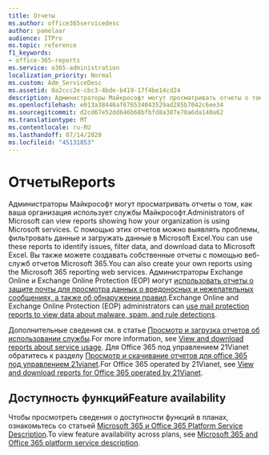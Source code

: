 ```yaml
---
title: Отчеты
ms.author: office365servicedesc
author: pamelaar
audience: ITPro
ms.topic: reference
f1_keywords:
- office-365-reports
ms.service: o365-administration
localization_priority: Normal
ms.custom: Adm_ServiceDesc
ms.assetid: 0a2ccc2e-cbc3-4bde-b419-17f4be14cd24
description: Администраторы Майкрософт могут просматривать отчеты о том, как ваша организация использует службы Майкрософт. С помощью этих отчетов можно выявлять проблемы, фильтровать данные и загружать данные в Microsoft Excel. Вы также можете создавать собственные отчеты с помощью веб-служб отчетов Microsoft 365. Администраторы Exchange Online и Exchange Online Protection (EOP) могут использовать отчеты о защите почты для просмотра данных о вредоносных и нежелательных сообщениях, а также об обнаружении правил.
ms.openlocfilehash: e013a38446af676534043529ad285b7042c6ee34
ms.sourcegitcommit: d2cd67e52dd646b68bfbfd8a387e70a6da140a62
ms.translationtype: MT
ms.contentlocale: ru-RU
ms.lasthandoff: 07/14/2020
ms.locfileid: "45131853"
---
```

# <a name="reports"></a><span data-ttu-id="130f2-106">Отчеты</span><span class="sxs-lookup"><span data-stu-id="130f2-106">Reports</span></span>

<span data-ttu-id="130f2-107">Администраторы Майкрософт могут просматривать отчеты о том, как ваша организация использует службы Майкрософт.</span><span class="sxs-lookup"><span data-stu-id="130f2-107">Administrators of Microsoft can view reports showing how your organization is using Microsoft services.</span></span> <span data-ttu-id="130f2-108">С помощью этих отчетов можно выявлять проблемы, фильтровать данные и загружать данные в Microsoft Excel.</span><span class="sxs-lookup"><span data-stu-id="130f2-108">You can use these reports to identify issues, filter data, and download data to Microsoft Excel.</span></span> <span data-ttu-id="130f2-109">Вы также можете создавать собственные отчеты с помощью веб-служб отчетов Microsoft 365.</span><span class="sxs-lookup"><span data-stu-id="130f2-109">You can also create your own reports using the Microsoft 365 reporting web services.</span></span> <span data-ttu-id="130f2-110">Администраторы Exchange Online и Exchange Online Protection (EOP) могут [использовать отчеты о защите почты для просмотра данных о вредоносных и нежелательных сообщениях, а также об обнаружении правил](https://go.microsoft.com/fwlink/p/?LinkId=401102).</span><span class="sxs-lookup"><span data-stu-id="130f2-110">Exchange Online and Exchange Online Protection (EOP) administrators can [use mail protection reports to view data about malware, spam, and rule detections](https://go.microsoft.com/fwlink/p/?LinkId=401102).</span></span>
  
<span data-ttu-id="130f2-111">Дополнительные сведения см. в статье [Просмотр и загрузка отчетов об использовании службы](https://go.microsoft.com/fwlink/p/?LinkID=270182).</span><span class="sxs-lookup"><span data-stu-id="130f2-111">For more information, see [View and download reports about service usage](https://go.microsoft.com/fwlink/p/?LinkID=270182).</span></span> <span data-ttu-id="130f2-112">Для Office 365 под управлением 21Vianet обратитесь к разделу [Просмотр и скачивание отчетов для office 365 под управлением 21vianet](https://go.microsoft.com/fwlink/?LinkID=733348&amp;clcid=0x409).</span><span class="sxs-lookup"><span data-stu-id="130f2-112">For Office 365 operated by 21Vianet, see [View and download reports for Office 365 operated by 21Vianet](https://go.microsoft.com/fwlink/?LinkID=733348&amp;clcid=0x409).</span></span>
  
## <a name="feature-availability"></a><span data-ttu-id="130f2-113">Доступность функций</span><span class="sxs-lookup"><span data-stu-id="130f2-113">Feature availability</span></span>

<span data-ttu-id="130f2-114">Чтобы просмотреть сведения о доступности функций в планах, ознакомьтесь со статьей [Microsoft 365 и Office 365 Platform Service Description](office-365-platform-service-description.md).</span><span class="sxs-lookup"><span data-stu-id="130f2-114">To view feature availability across plans, see [Microsoft 365 and Office 365 platform service description](office-365-platform-service-description.md).</span></span>
  


